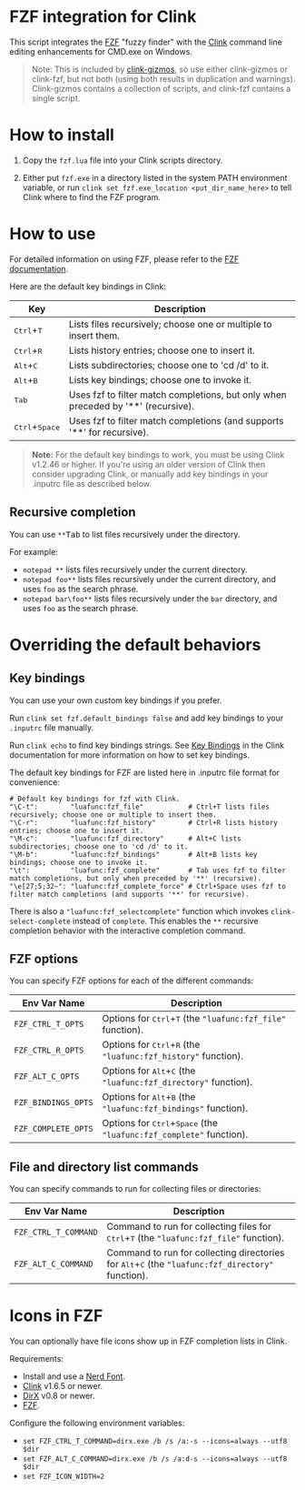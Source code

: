 # FZF integration for Clink

This script integrates the [FZF](https://nicedoc.io/junegunn/fzf) "fuzzy finder" with the [Clink](https://chrisant996.github.io/clink) command line editing enhancements for CMD.exe on Windows.

> Note: This is included by [clink-gizmos](https://github.com/chrisant996/clink-gizmos), so use either clink-gizmos or clink-fzf, but not both (using both results in duplication and warnings).  Clink-gizmos contains a collection of scripts, and clink-fzf contains a single script.

# How to install

1.  Copy the `fzf.lua` file into your Clink scripts directory.

2.  Either put `fzf.exe` in a directory listed in the system PATH environment variable, or run `clink set fzf.exe_location <put_dir_name_here>` to tell Clink where to find the FZF program.

# How to use

For detailed information on using FZF, please refer to the [FZF documentation](https://nicedoc.io/junegunn/fzf).

Here are the default key bindings in Clink:

Key | Description
-|-
<kbd>Ctrl</kbd>+<kbd>T</kbd>     | Lists files recursively; choose one or multiple to insert them.
<kbd>Ctrl</kbd>+<kbd>R</kbd>     | Lists history entries; choose one to insert it.
<kbd>Alt</kbd>+<kbd>C</kbd>      | Lists subdirectories; choose one to 'cd /d' to it.
<kbd>Alt</kbd>+<kbd>B</kbd>      | Lists key bindings; choose one to invoke it.
<kbd>Tab</kbd>                   | Uses fzf to filter match completions, but only when preceded by '**' (recursive).
<kbd>Ctrl</kbd>+<kbd>Space</kbd> | Uses fzf to filter match completions (and supports '**' for recursive).

> **Note:** For the default key bindings to work, you must be using Clink v1.2.46 or higher.  If you're using an older version of Clink then consider upgrading Clink, or manually add key bindings in your .inputrc file as described below.

## Recursive completion

You can use `**`<kbd>Tab</kbd> to list files recursively under the directory.

For example:
- `notepad **` lists files recursively under the current directory.
- `notepad foo**` lists files recursively under the current directory, and uses `foo` as the search phrase.
- `notepad bar\foo**` lists files recursively under the `bar` directory, and uses `foo` as the search phrase.

# Overriding the default behaviors

## Key bindings

You can use your own custom key bindings if you prefer.

Run `clink set fzf.default_bindings false` and add key bindings to your `.inputrc` file manually.

Run `clink echo` to find key bindings strings.  See [Key Bindings](https://chrisant996.github.io/clink/clink.html#key-bindings) in the Clink documentation for more information on how to set key bindings.

The default key bindings for FZF are listed here in .inputrc file format for convenience:

```inputrc
# Default key bindings for fzf with Clink.
"\C-t":        "luafunc:fzf_file"           # Ctrl+T lists files recursively; choose one or multiple to insert them.
"\C-r":        "luafunc:fzf_history"        # Ctrl+R lists history entries; choose one to insert it.
"\M-c":        "luafunc:fzf_directory"      # Alt+C lists subdirectories; choose one to 'cd /d' to it.
"\M-b":        "luafunc:fzf_bindings"       # Alt+B lists key bindings; choose one to invoke it.
"\t":          "luafunc:fzf_complete"       # Tab uses fzf to filter match completions, but only when preceded by '**' (recursive).
"\e[27;5;32~": "luafunc:fzf_complete_force" # Ctrl+Space uses fzf to filter match completions (and supports '**' for recursive).
```

There is also a `"luafunc:fzf_selectcomplete"` function which invokes `clink-select-complete` instead of `complete`.  This enables the `**` recursive completion behavior with the interactive completion command.

## FZF options

You can specify FZF options for each of the different commands:

Env Var Name | Description
-|-
`FZF_CTRL_T_OPTS`   | Options for <kbd>Ctrl</kbd>+<kbd>T</kbd> (the `"luafunc:fzf_file"` function).
`FZF_CTRL_R_OPTS`   | Options for <kbd>Ctrl</kbd>+<kbd>R</kbd> (the `"luafunc:fzf_history"` function).
`FZF_ALT_C_OPTS`    | Options for <kbd>Alt</kbd>+<kbd>C</kbd> (the `"luafunc:fzf_directory"` function).
`FZF_BINDINGS_OPTS` | Options for <kbd>Alt</kbd>+<kbd>B</kbd> (the `"luafunc:fzf_bindings"` function).
`FZF_COMPLETE_OPTS` | Options for <kbd>Ctrl</kbd>+<kbd>Space</kbd> (the `"luafunc:fzf_complete"` function).

## File and directory list commands

You can specify commands to run for collecting files or directories:

Env Var Name | Description
-|-
`FZF_CTRL_T_COMMAND` | Command to run for collecting files for <kbd>Ctrl</kbd>+<kbd>T</kbd> (the `"luafunc:fzf_file"` function).
`FZF_ALT_C_COMMAND`  | Command to run for collecting directories for <kbd>Alt</kbd>+<kbd>C</kbd> (the `"luafunc:fzf_directory"` function).

# Icons in FZF

You can optionally have file icons show up in FZF completion lists in Clink.

Requirements:
- Install and use a [Nerd Font](https://nerdfonts.com).
- [Clink](https://github.com/chrisant996/clink) v1.6.5 or newer.
- [DirX](https://github.com/chrisant996/dirx) v0.8 or newer.
- [FZF](https://nicedoc.io/junegunn/fzf).

Configure the following environment variables:
- `set FZF_CTRL_T_COMMAND=dirx.exe /b /s /a:-s --icons=always --utf8 $dir`
- `set FZF_ALT_C_COMMAND=dirx.exe /b /s /a:d-s --icons=always --utf8 $dir`
- `set FZF_ICON_WIDTH=2`

